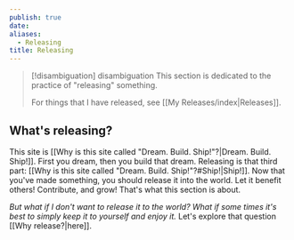```yaml
---
publish: true
date: 
aliases:
  - Releasing
title: Releasing
---
```


> [!disambiguation] disambiguation
> This section is dedicated to the practice of "releasing" something. 
> 
> For things that I have released, see [[My Releases/index|Releases]]. 

## What's releasing?
This site is [[Why is this site called "Dream. Build. Ship!"?|Dream. Build. Ship!]]. First you dream, then you build that dream. Releasing is that third part: [[Why is this site called "Dream. Build. Ship!"?#Ship!|Ship!]]. Now that you've made something, you should release it into the world. Let it benefit others! Contribute, and grow! That's what this section is about. 

*But what if I don't want to release it to the world? What if some times it's best to simply keep it to yourself and enjoy it.* Let's explore that question [[Why release?|here]]. 